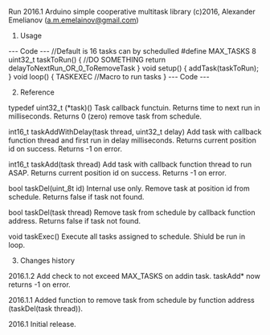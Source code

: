 Run 2016.1
Arduino simple cooperative multitask library
(c)2016, Alexander Emelianov (a.m.emelainov@gmail.com)

1. Usage

--- Code ---
//Default is 16 tasks can by schedulled
#define MAX_TASKS 8
uint32_t taskToRun() {
  //DO SOMETHING
 return delayToNextRun_OR_0_ToRemoveTask
}
void setup() {
  addTask(taskToRun);
}
void loop() {
  TASKEXEC //Macro to run tasks
}
--- Code ---

2. Reference

typedef uint32_t (*task)()
Task callback functuin.
Returns time to next run in milliseconds.
Returns 0 (zero) remove task from schedule.

int16_t taskAddWithDelay(task thread, uint32_t delay)
Add task with callback function thread and first run in delay milliseconds.
Returns current position id on success.
Returns -1 on error.

int16_t taskAdd(task thread)
Add task with callback function thread to run ASAP.
Returns current position id on success.
Returns -1 on error.

bool taskDel(uint_8t id)
Internal use only. Remove task at position id from schedule.
Returns false if task not found.

bool taskDel(task thread)
Remove task from schedule by callback function address.
Returns false if task not found.

void taskExec()
Execute all tasks assigned to schedule. Shiuld be run in loop.

3. Changes history

2016.1.2
Add check to not exceed MAX_TASKS on addin task.
taskAdd* now returns -1 on error.

2016.1.1
Added function to remove task from schedule by function address (taskDel(task thread)).

2016.1
Initial release.